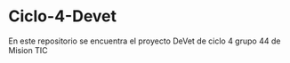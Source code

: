 # Ciclo-4-Devet
En este repositorio se encuentra el proyecto DeVet de ciclo 4 grupo 44 de Mision TIC

